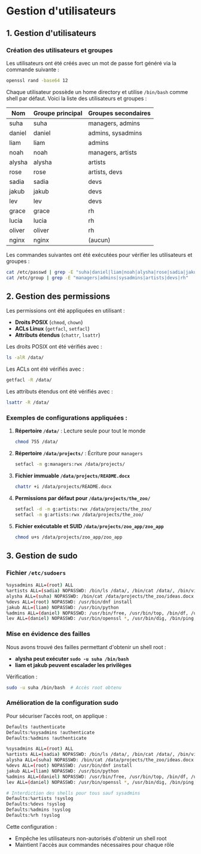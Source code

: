 # **Gestion d'utilisateurs**

## **1. Gestion d'utilisateurs**

### **Création des utilisateurs et groupes**
Les utilisateurs ont été créés avec un mot de passe fort généré via la commande suivante :
```bash
openssl rand -base64 12
```
Chaque utilisateur possède un home directory et utilise `/bin/bash` comme shell par défaut. Voici la liste des utilisateurs et groupes :

| Nom    | Groupe principal | Groupes secondaires        |
|--------|----------------|---------------------------|
| suha   | suha          | managers, admins          |
| daniel | daniel        | admins, sysadmins         |
| liam   | liam          | admins                    |
| noah   | noah          | managers, artists         |
| alysha | alysha        | artists                   |
| rose   | rose          | artists, devs             |
| sadia  | sadia         | devs                      |
| jakub  | jakub         | devs                      |
| lev    | lev           | devs                      |
| grace  | grace         | rh                        |
| lucia  | lucia         | rh                        |
| oliver | oliver        | rh                        |
| nginx  | nginx        | (aucun)                   |

Les commandes suivantes ont été exécutées pour vérifier les utilisateurs et groupes :
```bash
cat /etc/passwd | grep -E "suha|daniel|liam|noah|alysha|rose|sadia|jakub|lev|grace|lucia|oliver|nginx"
cat /etc/group | grep -E "managers|admins|sysadmins|artists|devs|rh"
```

## **2. Gestion des permissions**

Les permissions ont été appliquées en utilisant :
- **Droits POSIX** (`chmod`, `chown`)
- **ACLs Linux** (`getfacl`, `setfacl`)
- **Attributs étendus** (`chattr`, `lsattr`)

Les droits POSIX ont été vérifiés avec :
```bash
ls -alR /data/
```
Les ACLs ont été vérifiés avec :
```bash
getfacl -R /data/
```
Les attributs étendus ont été vérifiés avec :
```bash
lsattr -R /data/
```

### **Exemples de configurations appliquées :**
1. **Répertoire `/data/`** : Lecture seule pour tout le monde
   ```bash
   chmod 755 /data/
   ```
2. **Répertoire `/data/projects/`** : Écriture pour `managers`
   ```bash
   setfacl -m g:managers:rwx /data/projects/
   ```
3. **Fichier immuable `/data/projects/README.docx`**
   ```bash
   chattr +i /data/projects/README.docx
   ```
4. **Permissions par défaut pour `/data/projects/the_zoo/`**
   ```bash
   setfacl -d -m g:artists:rwx /data/projects/the_zoo/
   setfacl -m g:artists:rwx /data/projects/the_zoo/
   ```
5. **Fichier exécutable et SUID `/data/projects/zoo_app/zoo_app`**
   ```bash
   chmod u+s /data/projects/zoo_app/zoo_app
   ```

## **3. Gestion de sudo**

### **Fichier `/etc/sudoers`**

```bash
%sysadmins ALL=(root) ALL
%artists ALL=(sadia) NOPASSWD: /bin/ls /data/, /bin/cat /data/, /bin/vi /data/, /usr/bin/file /data/
alysha ALL=(suha) NOPASSWD: /bin/cat /data/projects/the_zoo/ideas.docx
%devs ALL=(root) NOPASSWD: /usr/bin/dnf install
jakub ALL=(liam) NOPASSWD: /usr/bin/python
%admins ALL=(daniel) NOPASSWD: /usr/bin/free, /usr/bin/top, /bin/df, /usr/bin/du, /bin/ps, /bin/ip
lev ALL=(daniel) NOPASSWD: /usr/bin/openssl *, /usr/bin/dig, /bin/ping, /usr/bin/curl
```

### **Mise en évidence des failles**
Nous avons trouvé des failles permettant d'obtenir un shell root :
- **alysha peut exécuter `sudo -u suha /bin/bash`**
- **liam et jakub peuvent escalader les privilèges**

Vérification :
```bash
sudo -u suha /bin/bash  # Accès root obtenu
```

### **Amélioration de la configuration sudo**

Pour sécuriser l’accès root, on applique :
```bash
Defaults !authenticate
Defaults:%sysadmins !authenticate
Defaults:%admins !authenticate

%sysadmins ALL=(root) ALL
%artists ALL=(sadia) NOPASSWD: /bin/ls /data/, /bin/cat /data/, /bin/vi /data/, /usr/bin/file /data/
alysha ALL=(suha) NOPASSWD: /bin/cat /data/projects/the_zoo/ideas.docx
%devs ALL=(root) NOPASSWD: /usr/bin/dnf install
jakub ALL=(liam) NOPASSWD: /usr/bin/python
%admins ALL=(daniel) NOPASSWD: /usr/bin/free, /usr/bin/top, /bin/df, /usr/bin/du, /bin/ps, /bin/ip
lev ALL=(daniel) NOPASSWD: /usr/bin/openssl *, /usr/bin/dig, /bin/ping, /usr/bin/curl

# Interdiction des shells pour tous sauf sysadmins
Defaults:%artists !syslog
Defaults:%devs !syslog
Defaults:%admins !syslog
Defaults:%rh !syslog
```

Cette configuration :
- Empêche les utilisateurs non-autorisés d'obtenir un shell root
- Maintient l'accès aux commandes nécessaires pour chaque rôle
